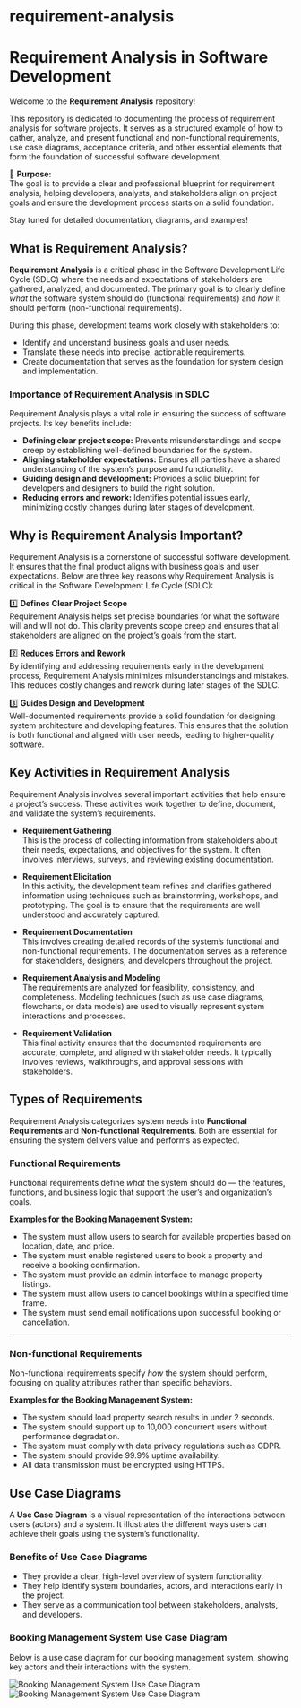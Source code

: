 # requirement-analysis
# Requirement Analysis in Software Development

Welcome to the **Requirement Analysis** repository!  

This repository is dedicated to documenting the process of requirement analysis for software projects. It serves as a structured example of how to gather, analyze, and present functional and non-functional requirements, use case diagrams, acceptance criteria, and other essential elements that form the foundation of successful software development.

📌 **Purpose:**  
The goal is to provide a clear and professional blueprint for requirement analysis, helping developers, analysts, and stakeholders align on project goals and ensure the development process starts on a solid foundation.

Stay tuned for detailed documentation, diagrams, and examples!
## What is Requirement Analysis?

**Requirement Analysis** is a critical phase in the Software Development Life Cycle (SDLC) where the needs and expectations of stakeholders are gathered, analyzed, and documented. The primary goal is to clearly define *what* the software system should do (functional requirements) and *how* it should perform (non-functional requirements).

During this phase, development teams work closely with stakeholders to:
- Identify and understand business goals and user needs.
- Translate these needs into precise, actionable requirements.
- Create documentation that serves as the foundation for system design and implementation.

### Importance of Requirement Analysis in SDLC
Requirement Analysis plays a vital role in ensuring the success of software projects. Its key benefits include:
- **Defining clear project scope:** Prevents misunderstandings and scope creep by establishing well-defined boundaries for the system.
- **Aligning stakeholder expectations:** Ensures all parties have a shared understanding of the system’s purpose and functionality.
- **Guiding design and development:** Provides a solid blueprint for developers and designers to build the right solution.
- **Reducing errors and rework:** Identifies potential issues early, minimizing costly changes during later stages of development.
## Why is Requirement Analysis Important?

Requirement Analysis is a cornerstone of successful software development. It ensures that the final product aligns with business goals and user expectations. Below are three key reasons why Requirement Analysis is critical in the Software Development Life Cycle (SDLC):

1️⃣ **Defines Clear Project Scope**  
Requirement Analysis helps set precise boundaries for what the software will and will not do. This clarity prevents scope creep and ensures that all stakeholders are aligned on the project’s goals from the start.

2️⃣ **Reduces Errors and Rework**  
By identifying and addressing requirements early in the development process, Requirement Analysis minimizes misunderstandings and mistakes. This reduces costly changes and rework during later stages of the SDLC.

3️⃣ **Guides Design and Development**  
Well-documented requirements provide a solid foundation for designing system architecture and developing features. This ensures that the solution is both functional and aligned with user needs, leading to higher-quality software.
## Key Activities in Requirement Analysis

Requirement Analysis involves several important activities that help ensure a project’s success. These activities work together to define, document, and validate the system’s requirements.

- **Requirement Gathering**  
  This is the process of collecting information from stakeholders about their needs, expectations, and objectives for the system. It often involves interviews, surveys, and reviewing existing documentation.

- **Requirement Elicitation**  
  In this activity, the development team refines and clarifies gathered information using techniques such as brainstorming, workshops, and prototyping. The goal is to ensure that the requirements are well understood and accurately captured.

- **Requirement Documentation**  
  This involves creating detailed records of the system’s functional and non-functional requirements. The documentation serves as a reference for stakeholders, designers, and developers throughout the project.

- **Requirement Analysis and Modeling**  
  The requirements are analyzed for feasibility, consistency, and completeness. Modeling techniques (such as use case diagrams, flowcharts, or data models) are used to visually represent system interactions and processes.

- **Requirement Validation**  
  This final activity ensures that the documented requirements are accurate, complete, and aligned with stakeholder needs. It typically involves reviews, walkthroughs, and approval sessions with stakeholders.
## Types of Requirements

Requirement Analysis categorizes system needs into **Functional Requirements** and **Non-functional Requirements**. Both are essential for ensuring the system delivers value and performs as expected.

### Functional Requirements

Functional requirements define *what* the system should do — the features, functions, and business logic that support the user’s and organization’s goals.

**Examples for the Booking Management System:**
- The system must allow users to search for available properties based on location, date, and price.
- The system must enable registered users to book a property and receive a booking confirmation.
- The system must provide an admin interface to manage property listings.
- The system must allow users to cancel bookings within a specified time frame.
- The system must send email notifications upon successful booking or cancellation.

---

### Non-functional Requirements

Non-functional requirements specify *how* the system should perform, focusing on quality attributes rather than specific behaviors.

**Examples for the Booking Management System:**
- The system should load property search results in under 2 seconds.
- The system should support up to 10,000 concurrent users without performance degradation.
- The system must comply with data privacy regulations such as GDPR.
- The system should provide 99.9% uptime availability.
- All data transmission must be encrypted using HTTPS.
## Use Case Diagrams

A **Use Case Diagram** is a visual representation of the interactions between users (actors) and a system. It illustrates the different ways users can achieve their goals using the system’s functionality.

### Benefits of Use Case Diagrams
- They provide a clear, high-level overview of system functionality.
- They help identify system boundaries, actors, and interactions early in the project.
- They serve as a communication tool between stakeholders, analysts, and developers.

### Booking Management System Use Case Diagram
Below is a use case diagram for our booking management system, showing key actors and their interactions with the system.

![Booking Management System Use Case Diagram](alx-booking-uc.png)
![Booking Management System Use Case Diagram](alx-booking-uc.png)








